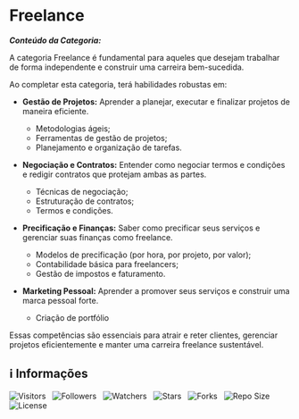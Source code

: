 <!-- Título -->
# Freelance

***Conteúdo da Categoria:***

A categoria Freelance é fundamental para aqueles que desejam trabalhar de forma independente e construir uma carreira bem-sucedida.

Ao completar esta categoria, terá habilidades robustas em:

* **Gestão de Projetos:** Aprender a planejar, executar e finalizar projetos de maneira eficiente.
  * Metodologias ágeis;
  * Ferramentas de gestão de projetos;
  * Planejamento e organização de tarefas.

* **Negociação e Contratos:** Entender como negociar termos e condições e redigir contratos que protejam ambas as partes.
  * Técnicas de negociação;
  * Estruturação de contratos;
  * Termos e condições.

* **Precificação e Finanças:** Saber como precificar seus serviços e gerenciar suas finanças como freelance.
  * Modelos de precificação (por hora, por projeto, por valor);
  * Contabilidade básica para freelancers;
  * Gestão de impostos e faturamento.

* **Marketing Pessoal:** Aprender a promover seus serviços e construir uma marca pessoal forte.
  * Criação de portfólio

Essas competências são essenciais para atrair e reter clientes, gerenciar projetos eficientemente e manter uma carreira freelance sustentável.

<!-- Informações -->
## &#8505; Informações

![Visitors](https://api.visitorbadge.io/api/visitors?path=Devsgeeknerd%2Fcat-fre&label=Visitantes&labelColor=%23700070&labelStyle=none&countColor=%23000fff&style=plastic&color=%23ffffff "Total de Visitantes")
&nbsp;
![Followers](https://img.shields.io/github/followers/Devsgeeknerd?style=p&label=Seguidores&labelColor=800080&color=000fff "Total de Seguidores")
&nbsp;
![Watchers](https://img.shields.io/github/watchers/Devsgeeknerd/cat-fre?style=p&label=Observadores&labelColor=800080&color=000fff "Total de Observadores")
&nbsp;
![Stars](https://img.shields.io/github/stars/Devsgeeknerd/cat-fre?style=p&label=Estrelas&labelColor=800080&color=000fff "Total de Estrelas")
&nbsp;
![Forks](https://img.shields.io/github/forks/Devsgeeknerd/cat-fre?style=p&label=Bifurcações&labelColor=800080&color=000fff "Total de Bifurcações")
&nbsp;
![Repo Size](https://img.shields.io/github/repo-size/Devsgeeknerd/cat-fre?style=p&label=Tamanho&labelColor=800080&color=000fff "Tamanho do Repositório")
&nbsp;
![License](https://img.shields.io/github/license/Devsgeeknerd/cat-fre?style=p&label=Licença&labelColor=800080&color=000fff "Licença do Repositório")

